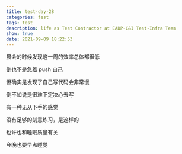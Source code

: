 ```yaml
---
title: test-day-28
categories: test
tags: test
description: life as Test Contractor at EADP-C&I Test-Infra Team
show: true
date: 2021-09-09 18:22:53
---
```

晨会的时候发现这一周的效率总体都很低

倒也不是急着 push 自己

但确实是发现了自己写代码会非常慢

倒不如说是很难下定决心去写

有一种无从下手的感觉

没有足够的刻意练习，是这样的

也许也和睡眠质量有关

今晚也要早点睡觉